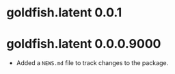 # goldfish.latent 0.0.1

# goldfish.latent 0.0.0.9000

* Added a `NEWS.md` file to track changes to the package.

